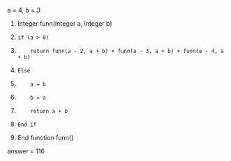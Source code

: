 a = 4, b = 3
1. Integer funn(Integer a, Integer b)
2.     if (a > 0)
3.         return funn(a - 2, a + b) + funn(a - 3, a + b) + funn(a - 4, a + b)
4.     Else
5.         a = b
6.         b = a
7.         return a + b
8.     End if
9. End function funn()

answer = 116
